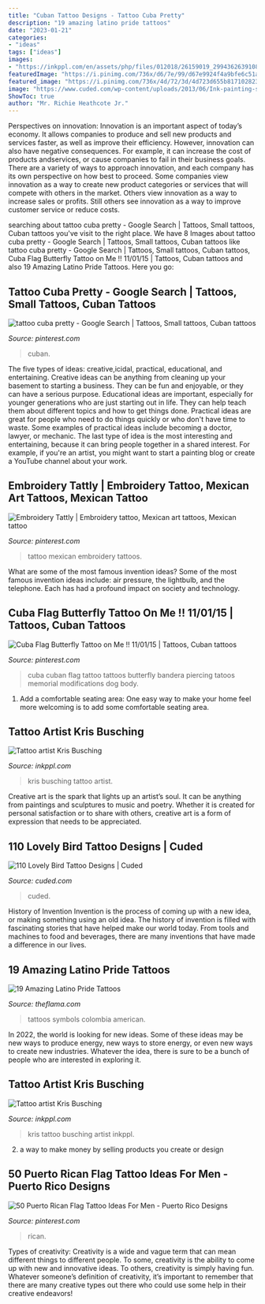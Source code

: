 ```yaml
---
title: "Cuban Tattoo Designs - Tattoo Cuba Pretty"
description: "19 amazing latino pride tattoos"
date: "2023-01-21"
categories:
- "ideas"
tags: ["ideas"]
images:
- "https://inkppl.com/en/assets/php/files/012018/26159019_299436263910847_532522300562472960_n.jpg"
featuredImage: "https://i.pinimg.com/736x/d6/7e/99/d67e9924f4a9bfe6c51a9db69d981100.jpg"
featured_image: "https://i.pinimg.com/736x/4d/72/3d/4d723d655b817102823105d6f83728ae.jpg"
image: "https://www.cuded.com/wp-content/uploads/2013/06/Ink-painting-style-bird-tattoo-68.jpg"
ShowToc: true
author: "Mr. Richie Heathcote Jr."
---
```



Perspectives on innovation:
Innovation is an important aspect of today’s economy. It allows companies to produce and sell new products and services faster, as well as improve their efficiency. However, innovation can also have negative consequences. For example, it can increase the cost of products andservices, or cause companies to fail in their business goals. There are a variety of ways to approach innovation, and each company has its own perspective on how best to proceed. Some companies view innovation as a way to create new product categories or services that will compete with others in the market. Others view innovation as a way to increase sales or profits. Still others see innovation as a way to improve customer service or reduce costs.

	

		
searching about tattoo cuba pretty - Google Search | Tattoos, Small tattoos, Cuban tattoos you've visit to the right place. We have 8 Images about tattoo cuba pretty - Google Search | Tattoos, Small tattoos, Cuban tattoos like tattoo cuba pretty - Google Search | Tattoos, Small tattoos, Cuban tattoos, Cuba Flag Butterfly Tattoo on Me !! 11/01/15 | Tattoos, Cuban tattoos and also 19 Amazing Latino Pride Tattoos. Here you go:
		
    
## Tattoo Cuba Pretty - Google Search | Tattoos, Small Tattoos, Cuban Tattoos

<img loading=lazy src="https://i.pinimg.com/736x/1a/27/05/1a2705d6734c84c1e49e4c0fe58d07d6.jpg" onerror="this.onerror=null;this.src='https://tse3.mm.bing.net/th?id=OIP.PO7jhhST1dD0pd5RkK-4CgHaHa&amp;pid=15.1';" alt="tattoo cuba pretty - Google Search | Tattoos, Small tattoos, Cuban tattoos">

_Source: pinterest.com_

>cuban. 

	

The five types of ideas: creative,icidal, practical, educational, and entertaining.
Creative ideas can be anything from cleaning up your basement to starting a business. They can be fun and enjoyable, or they can have a serious purpose. Educational ideas are important, especially for younger generations who are just starting out in life. They can help teach them about different topics and how to get things done. Practical ideas are great for people who need to do things quickly or who don't have time to waste. Some examples of practical ideas include becoming a doctor, lawyer, or mechanic. The last type of idea is the most interesting and entertaining, because it can bring people together in a shared interest. For example, if you're an artist, you might want to start a painting blog or create a YouTube channel about your work.

    
## Embroidery Tattly | Embroidery Tattoo, Mexican Art Tattoos, Mexican Tattoo

<img loading=lazy src="https://i.pinimg.com/736x/d6/7e/99/d67e9924f4a9bfe6c51a9db69d981100.jpg" onerror="this.onerror=null;this.src='https://tse1.mm.bing.net/th?id=OIP._ugMTEi7cL8m5hDQEB9tXQHaLH&amp;pid=15.1';" alt="Embroidery Tattly | Embroidery tattoo, Mexican art tattoos, Mexican tattoo">

_Source: pinterest.com_

>tattoo mexican embroidery tattoos. 

	

What are some of the most famous invention ideas?
Some of the most famous invention ideas include: air pressure, the lightbulb, and the telephone. Each has had a profound impact on society and technology.

    
## Cuba Flag Butterfly Tattoo On Me !! 11/01/15 | Tattoos, Cuban Tattoos

<img loading=lazy src="https://i.pinimg.com/originals/e2/3a/20/e23a200c8297771fc198aa2d39676bf7.jpg" onerror="this.onerror=null;this.src='https://tse2.mm.bing.net/th?id=OIP.SXSl8VvyEdeOsyFbpB66ogAAAA&amp;pid=15.1';" alt="Cuba Flag Butterfly Tattoo on Me !! 11/01/15 | Tattoos, Cuban tattoos">

_Source: pinterest.com_

>cuba cuban flag tattoo tattoos butterfly bandera piercing tatoos memorial modifications dog body. 

	

1. Add a comfortable seating area: One easy way to make your home feel more welcoming is to add some comfortable seating area.

    
## Tattoo Artist Kris Busching

<img loading=lazy src="https://inkppl.com/en/assets/php/files/012018/23507185_131203197543752_2399286843146240000_n.jpg" onerror="this.onerror=null;this.src='https://tse4.mm.bing.net/th?id=OIP.31rvZLeXdFxNzQyHy_dmOwHaHa&amp;pid=15.1';" alt="Tattoo artist Kris Busching">

_Source: inkppl.com_

>kris busching tattoo artist. 

	

Creative art is the spark that lights up an artist’s soul. It can be anything from paintings and sculptures to music and poetry. Whether it is created for personal satisfaction or to share with others, creative art is a form of expression that needs to be appreciated.

    
## 110 Lovely Bird Tattoo Designs | Cuded

<img loading=lazy src="https://www.cuded.com/wp-content/uploads/2013/06/Ink-painting-style-bird-tattoo-68.jpg" onerror="this.onerror=null;this.src='https://tse3.mm.bing.net/th?id=OIP.adHO3czLgwKs_xoE9wkPsQHaLE&amp;pid=15.1';" alt="110 Lovely Bird Tattoo Designs | Cuded">

_Source: cuded.com_

>cuded. 

	

History of Invention
Invention is the process of coming up with a new idea, or making something using an old idea. The history of invention is filled with fascinating stories that have helped make our world today. From tools and machines to food and beverages, there are many inventions that have made a difference in our lives.

    
## 19 Amazing Latino Pride Tattoos

<img loading=lazy src="https://assets.rbl.ms/5083378/980x.jpg" onerror="this.onerror=null;this.src='https://tse3.mm.bing.net/th?id=OIP.5AN2DegYGqDK7w7yyxg4-wHaF_&amp;pid=15.1';" alt="19 Amazing Latino Pride Tattoos">

_Source: theflama.com_

>tattoos symbols colombia american. 

	

In 2022, the world is looking for new ideas. Some of these ideas may be new ways to produce energy, new ways to store energy, or even new ways to create new industries. Whatever the idea, there is sure to be a bunch of people who are interested in exploring it.

    
## Tattoo Artist Kris Busching

<img loading=lazy src="https://inkppl.com/en/assets/php/files/012018/26159019_299436263910847_532522300562472960_n.jpg" onerror="this.onerror=null;this.src='https://tse1.mm.bing.net/th?id=OIP.Zp9lBcI_TyID3-dvsgqmkgHaHa&amp;pid=15.1';" alt="Tattoo artist Kris Busching">

_Source: inkppl.com_

>kris tattoo busching artist inkppl. 

	

2. a way to make money by selling products you create or design

    
## 50 Puerto Rican Flag Tattoo Ideas For Men - Puerto Rico Designs

<img loading=lazy src="https://i.pinimg.com/736x/4d/72/3d/4d723d655b817102823105d6f83728ae.jpg" onerror="this.onerror=null;this.src='https://tse2.mm.bing.net/th?id=OIP.r4i4Wn8CWMfWcCRwL5gekwHaHa&amp;pid=15.1';" alt="50 Puerto Rican Flag Tattoo Ideas For Men - Puerto Rico Designs">

_Source: pinterest.com_

>rican. 

	

Types of creativity:
Creativity is a wide and vague term that can mean different things to different people. To some, creativity is the ability to come up with new and innovative ideas. To others, creativity is simply having fun. Whatever someone’s definition of creativity, it’s important to remember that there are many creative types out there who could use some help in their creative endeavors!

